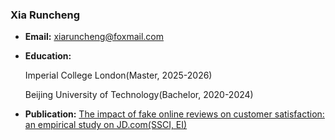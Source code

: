 ### Xia Runcheng

- **Email:** xiaruncheng@foxmail.com
  
- **Education:**

  Imperial College London(Master, 2025-2026)
  
  Beijing University of Technology(Bachelor, 2020-2024)

- **Publication:** [The impact of fake online reviews on customer satisfaction: an empirical study on JD.com(SSCI, EI)](https://link.springer.com/article/10.1007/s10660-024-09865-y)





<!---
ekby/ekby is a ✨ special ✨ repository because its `README.md` (this file) appears on your GitHub profile.
You can click the Preview link to take a look at your changes.
--->
